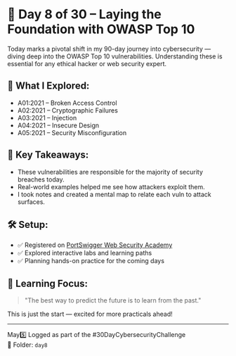 # 📘 Day 8 of 30 – Laying the Foundation with OWASP Top 10

Today marks a pivotal shift in my 90-day journey into cybersecurity — diving deep into the OWASP Top 10 vulnerabilities. Understanding these is essential for any ethical hacker or web security expert.

## 🔐 What I Explored:
- A01:2021 – Broken Access Control  
- A02:2021 – Cryptographic Failures  
- A03:2021 – Injection  
- A04:2021 – Insecure Design  
- A05:2021 – Security Misconfiguration  

## 🎯 Key Takeaways:
- These vulnerabilities are responsible for the majority of security breaches today.
- Real-world examples helped me see how attackers exploit them.
- I took notes and created a mental map to relate each vuln to attack surfaces.

## 🛠️ Setup:
- ✅ Registered on [PortSwigger Web Security Academy](https://portswigger.net/web-security)
- ✅ Explored interactive labs and learning paths
- ✅ Planning hands-on practice for the coming days

## 🧠 Learning Focus:
> "The best way to predict the future is to learn from the past."

This is just the start — excited for more practicals ahead!

---

May5️⃣ Logged as part of the #30DayCybersecurityChallenge  
📂 Folder: `day8`
